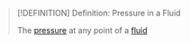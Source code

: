 >[!DEFINITION] Definition: Pressure in a Fluid
>
>The [pressure](../../Pressure.md) at any point of a [fluid](Fluid.md) 
>